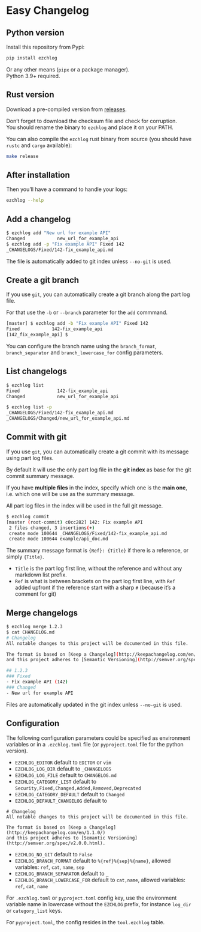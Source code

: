 Easy Changelog
==============

Python version
--------------

Install this repository from Pypi:
```sh
pip install ezchlog
```
Or any other means (`pipx` or a package manager).  
Python 3.9+ required.

Rust version
------------

Download a pre-compiled version from [releases](https://gitlab.com/jrdasm/ezchlog/-/releases).

Don’t forget to download the checksum file and check for corruption.  
You should rename the binary to `ezchlog` and place it on your PATH.

You can also compile the `ezchlog` rust binary from source (you should have `rustc` and `cargo` available):
```sh
make release
```

After installation
------------------

Then you’ll have a command to handle your logs:
```sh
ezchlog --help
```

Add a changelog
---------------

```sh
$ ezchlog add "New url for example API"
Changed            new_url_for_example_api
$ ezchlog add -p "Fix example API" Fixed 142
_CHANGELOGS/Fixed/142-fix_example_api.md
```

The file is automatically added to git index unless `--no-git` is used.

Create a git branch
-------------------

If you use `git`, you can automatically create a git branch along the part log file.

For that use the `-b` or `--branch` parameter for the `add` commmand.

```sh
[master] $ ezchlog add -b "Fix example API" Fixed 142
Fixed            142-fix_example_api
[142_fix_example_api] $ 
```

You can configure the branch name using the `branch_format`, `branch_separator` and `branch_lowercase_for` config parameters.

List changelogs
---------------

```sh
$ ezchlog list
Fixed              142-fix_example_api
Changed            new_url_for_example_api
```

```sh
$ ezchlog list -p
_CHANGELOGS/Fixed/142-fix_example_api.md
_CHANGELOGS/Changed/new_url_for_example_api.md
```

Commit with git
---------------

If you use `git`, you can automatically create a git commit with its message using part log files.

By default it will use the only part log file in the **git index** as base for the git commit summary message.

If you have **multiple files** in the index, specify which one is the **main one**, i.e. which one will be use as the summary message.

All part log files in the index will be used in the full git message.

```sh
$ ezchlog commit
[master (root-commit) c0cc282] 142: Fix example API
 2 files changed, 3 insertions(+)
 create mode 100644 _CHANGELOGS/Fixed/142-fix_example_api.md
 create mode 100644 example/api_doc.md
```

The summary message format is `{Ref}: {Title}` if there is a reference, or simply `{Title}`.

- `Title` is the part log first line, without the reference and without any markdown list prefix.
- `Ref` is what is between brackets on the part log first line, with `Ref ` added upfront if the reference start with a sharp `#` (because it’s a comment for git)

Merge changelogs
----------------

```sh
$ ezchlog merge 1.2.3
$ cat CHANGELOG.md
# Changelog
All notable changes to this project will be documented in this file.

The format is based on [Keep a Changelog](http://keepachangelog.com/en/1.1.0/)
and this project adheres to [Semantic Versioning](http://semver.org/spec/v2.0.0.html).

## 1.2.3
### Fixed
- Fix example API (142)
### Changed
- New url for example API
```

Files are automatically updated in the git index unless `--no-git` is used.

Configuration
-------------

The following configuration parameters could be specified as environment variables or in a `.ezchlog.toml` file (or `pyproject.toml` file for the python version).

- `EZCHLOG_EDITOR` default to `EDITOR` or `vim`
- `EZCHLOG_LOG_DIR` default to `_CHANGELOGS`
- `EZCHLOG_LOG_FILE` default to `CHANGELOG.md`
- `EZCHLOG_CATEGORY_LIST` default to `Security,Fixed,Changed,Added,Removed,Deprecated`
- `EZCHLOG_CATEGORY_DEFAULT` default to `Changed`
- `EZCHLOG_DEFAULT_CHANGELOG` default to  
```
# Changelog
All notable changes to this project will be documented in this file.

The format is based on [Keep a Changelog](http://keepachangelog.com/en/1.1.0/)
and this project adheres to [Semantic Versioning](http://semver.org/spec/v2.0.0.html).
```
- `EZCHLOG_NO_GIT` default to `False`
- `EZCHLOG_BRANCH_FORMAT` default to `%{ref}%{sep}%{name}`, allowed variables: `ref`, `cat`, `name`, `sep`
- `EZCHLOG_BRANCH_SEPARATOR` default to `_`
- `EZCHLOG_BRANCH_LOWERCASE_FOR` default to `cat,name`, allowed variables: `ref`, `cat`, `name`

For `.ezchlog.toml` or `pyproject.toml` config key, use the environment variable name in lowercase without the `EZCHLOG` prefix, for instance `log_dir` or `category_list` keys.

For `pyproject.toml`, the config resides in the `tool.ezchlog` table.
